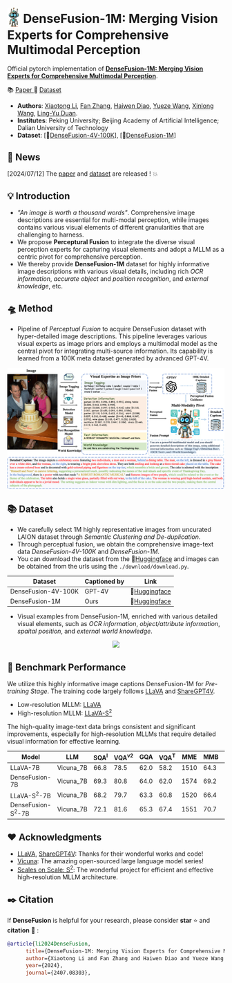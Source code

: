 # <img src="figs/densefusion_icon.png" style="vertical-align: -10px;" :height="30px" width="30px">  DenseFusion-1M: Merging Vision Experts for Comprehensive Multimodal Perception

Official pytorch implementation of **[DenseFusion-1M: Merging Vision Experts for Comprehensive Multimodal Perception](http://arxiv.org/abs/2407.08303)**.
<p align="left">
   📚 <a href="https://arxiv.org/abs/2407.08303" target="_blank">Paper </a>🤗 <a href="https://huggingface.co/datasets/BAAI/DenseFusion-1M" target="_blank">Dataset</a> 
</p>


- **Authors**: [Xiaotong Li](https://scholar.google.com/citations?user=cpCE_T4AAAAJ&hl=zh-CN), [Fan Zhang](https://scholar.google.com/citations?user=VsJ39HMAAAAJ), [Haiwen Diao](https://scholar.google.com/citations?user=46eCjHQAAAAJ&hl=zh-CN), [Yueze Wang](https://openreview.net/profile?id=~Yueze_Wang1), [Xinlong Wang](https://scholar.google.com/citations?user=DPz0DjYAAAAJ&hl=zh-CN), [Ling-Yu Duan](https://scholar.google.com/citations?user=hsXZOgIAAAAJ&hl=zh-CN).
- **Institutes**:  Peking University; Beijing Academy of Artificial Intelligence; Dalian University of Technology
- **Dataset**: [🤗[DenseFusion-4V-100K](https://huggingface.co/datasets/BAAI/DenseFusion-1M/blob/main/DenseFusion-4V-100k.jsonl)], [🤗[DenseFusion-1M](https://huggingface.co/datasets/BAAI/DenseFusion-1M/blob/main/DenseFusion-1M.jsonl)]

## 📜 News
[2024/07/12] The [paper](http://arxiv.org/abs/2407.08303) and [dataset](https://huggingface.co/datasets/BAAI/DenseFusion-1M) are released ! 💥   

## 💡 Introduction
- *"An image is worth a thousand words"*. Comprehensive image descriptions are essential for multi-modal perception, while images contains various visual elements of different granularities that are challenging to harness.
- We propose **Perceptural Fusion** to integrate the diverse visual perception experts for capturing visual elements and adopt a MLLM as a centric pivot for comprehensive perception.
- We thereby provide **DenseFusion-1M** dataset for highly informative image descriptions with various visual details, including rich *OCR information*, *accurate object* and *position recognition*, and *external knowledge*, etc.

## 🛸 Method
- Pipeline of *Perceptual Fusion* to acquire DenseFusion dataset with hyper-detailed image descriptions. This pipeline leverages various visual experts as image priors and employs a multimodal model as the central pivot for integrating multi-source information. Its capability is learned from a 100K meta dataset generated by advanced GPT-4V.
<p align="center">
      <img src="figs/fusion_process_method.png">
</p>


## 📚 Dataset
- We carefully select 1M highly representative images from uncurated LAION dataset through *Semantic Clustering and De-duplication*.
- Through perceptual fusion, we obtain the comprehensive image-text data *DenseFusion-4V-100K* and *DenseFusion-1M*.
- You can download the dataset from the 🤗[Huggingface](https://huggingface.co/datasets/BAAI/DenseFusion-1M) and images can be obtained from the urls using the `./download/download.py`.

|Dataset| Captioned by |Link|
|---|---|---|
|DenseFusion-4V-100K|GPT-4V|🤗[Huggingface](https://huggingface.co/datasets/BAAI/DenseFusion-1M)
|DenseFusion-1M|Ours|🤗[Huggingface](https://huggingface.co/datasets/BAAI/DenseFusion-1M)

- Visual examples from DenseFusion-1M, enriched with various detailed visual elements, such as *OCR information*, *object/attribute information*, *spaital position*, and *external world knowledge*.

<p align="center">
      <img src="figs/example.png">
</p>



## 🤖 Benchmark Performance
We utilize this highly informative image captions DenseFusion-1M for *Pre-training Stage*. The training code largely follows [LLaVA](https://github.com/haotian-liu/LLaVA) and [ShareGPT4V](https://github.com/ShareGPT4Omni/ShareGPT4V).
- Low-resolution MLLM: [LLaVA](https://github.com/haotian-liu/LLaVA)
- High-resolution MLLM: [LLaVA-S<sup>2</sup>](https://github.com/bfshi/scaling_on_scales)

The high-quality image-text data brings consistent and significant improvements, especially for high-resolution MLLMs that require detailed visual information for effective learning.

| Model | LLM | SQA<sup>I | VQA<sup>v2 | GQA | VQA<sup>T| MME | MMB | SEED<sup>I | POPE | MMVet|
|---|---|---|---|---|---|---|---|---|---|---|
| LLaVA-7B | Vicuna_7B | 66.8 | 78.5 | 62.0 | 58.2 | 1510| 64.3 | 66.2 | 85.9 | 30.5 |
| DenseFusion-7B | Vicuna_7B | 69.3 | 80.8 | 64.0 | 62.0 | 1574 | 69.2 | 70.1 | 86.5 | 37.8 | 
| LLaVA-S<sup>2</sup>-7B | Vicuna_7B | 68.2 | 79.7 | 63.3 | 60.8 | 1520 | 66.4 | 67.2 | 86.7 | 34.6 |
| DenseFusion-S<sup>2</sup>-7B | Vicuna_7B | 72.1 | 81.6 | 65.3 | 67.4 | 1551 | 70.7 | 71.1 | 87.2 | 37.5| 



## ❤️ Acknowledgments 
- [LLaVA](https://github.com/haotian-liu/LLaVA), [ShareGPT4V](https://github.com/ShareGPT4Omni/ShareGPT4V): Thanks for their wonderful works and code!
- [Vicuna](https://github.com/lm-sys/FastChat): The amazing open-sourced large language model series!
- [Scales on Scale: S<sup>2</sup>](https://github.com/bfshi/scaling_on_scales): The wonderful project for efficient and effective high-resolution MLLM architecture.
## ✒️ Citation 
If **DenseFusion** is helpful for your research, please consider **star** ⭐ and **citation** 📝 :

```bibtex
@article{li2024DenseFusion,
      title={DenseFusion-1M: Merging Vision Experts for Comprehensive Multimodal Perception}, 
      author={Xiaotong Li and Fan Zhang and Haiwen Diao and Yueze Wang and Xinlong Wang and Ling-Yu Duan},
      year={2024},
      journal={2407.08303},
```

